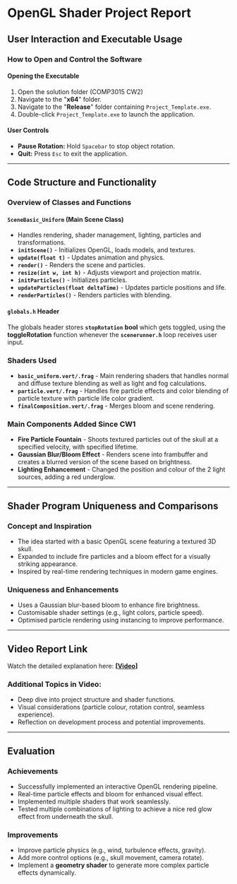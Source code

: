 # OpenGL Shader Project Report

## User Interaction and Executable Usage

### How to Open and Control the Software

#### Opening the Executable
1. Open the solution folder (COMP3015 CW2)
2. Navigate to the "**x64**" folder.
3. Navigate to the "**Release**" folder containing `Project_Template.exe`.
4. Double-click `Project_Template.exe` to launch the application.

#### User Controls
- **Pause Rotation:** Hold `Spacebar` to stop object rotation.
- **Quit:** Press `Esc` to exit the application.

---

## Code Structure and Functionality

### Overview of Classes and Functions

#### `SceneBasic_Uniform` (Main Scene Class)
- Handles rendering, shader management, lighting, particles and transformations.
- **`initScene()`** - Initializes OpenGL, loads models, and textures.
- **`update(float t)`** - Updates animation and physics.
- **`render()`** - Renders the scene and particles.
- **`resize(int w, int h)`** - Adjusts viewport and projection matrix.
- **`initParticles()`** - Initializes particles.
- **`updateParticles(float deltaTime)`** - Updates particle positions and life.
- **`renderParticles()`** - Renders particles with blending.

#### `globals.h` Header
The globals header stores **`stopRotation`** **bool** which gets toggled, using the **toggleRotation** function whenever the **`scenerunner.h`** loop receives user input.

### Shaders Used
- **`basic_uniform.vert/.frag`** - Main rendering shaders that handles normal and diffuse texture blending as well as light and fog calculations.
- **`particle.vert/.frag`** - Handles fire particle effects and color blending of particle texture with particle life color gradient.
- **`finalComposition.vert/.frag`** - Merges bloom and scene rendering.

### Main Components Added Since CW1
- **Fire Particle Fountain** - Shoots textured particles out of the skull at a specified velocity, with specified lifetime.
- **Gaussian Blur/Bloom Effect** - Renders scene into frambuffer and creates a blurred version of the scene based on brightness.
- **Lighting Enhancement** - Changed the position and colour of the 2 light sources, adding a red underglow.
  
---

## Shader Program Uniqueness and Comparisons

### Concept and Inspiration
- The idea started with a basic OpenGL scene featuring a textured 3D skull.
- Expanded to include fire particles and a bloom effect for a visually striking appearance.
- Inspired by real-time rendering techniques in modern game engines.

### Uniqueness and Enhancements
- Uses a Gaussian blur-based bloom to enhance fire brightness.
- Customisable shader settings (e.g., light colors, particle speed).
- Optimised particle rendering using instancing to improve performance.

---

## Video Report Link
Watch the detailed explanation here: **[[Video](https://www.youtube.com/watch?v=NWI6ZlKoWbc)]**

### Additional Topics in Video:
- Deep dive into project structure and shader functions.
- Visual considerations (particle colour, rotation control, seamless experience).
- Reflection on development process and potential improvements.

---

## Evaluation

### Achievements
- Successfully implemented an interactive OpenGL rendering pipeline.  
- Real-time particle effects and bloom for enhanced visual effect.
- Implemented multiple shaders that work seamlessly.
- Tested multiple combinations of lighting to achieve a nice red glow effect from underneath the skull.

### Improvements
- Improve particle physics (e.g., wind, turbulence effects, gravity).
- Add more control options (e.g., skull movement, camera rotate).
- Implement a **geometry shader** to generate more complex particle effects dynamically.
